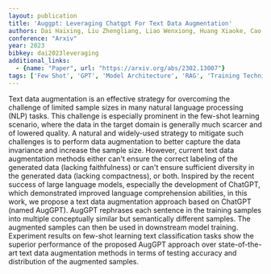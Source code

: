 ```yaml
---
layout: publication
title: 'Auggpt: Leveraging Chatgpt For Text Data Augmentation'
authors: Dai Haixing, Liu Zhengliang, Liao Wenxiong, Huang Xiaoke, Cao Yihan, Wu Zihao, Zhao Lin, Xu Shaochen, Liu Wei, Liu Ninghao, Li Sheng, Zhu Dajiang, Cai Hongmin, Sun Lichao, Li Quanzheng, Shen Dinggang, Liu Tianming, Li Xiang
conference: "Arxiv"
year: 2023
bibkey: dai2023leveraging
additional_links:
  - {name: "Paper", url: "https://arxiv.org/abs/2302.13007"}
tags: ['Few Shot', 'GPT', 'Model Architecture', 'RAG', 'Training Techniques']
---
```

Text data augmentation is an effective strategy for overcoming the challenge
of limited sample sizes in many natural language processing (NLP) tasks. This
challenge is especially prominent in the few-shot learning scenario, where the
data in the target domain is generally much scarcer and of lowered quality. A
natural and widely-used strategy to mitigate such challenges is to perform data
augmentation to better capture the data invariance and increase the sample
size. However, current text data augmentation methods either can't ensure the
correct labeling of the generated data (lacking faithfulness) or can't ensure
sufficient diversity in the generated data (lacking compactness), or both.
Inspired by the recent success of large language models, especially the
development of ChatGPT, which demonstrated improved language comprehension
abilities, in this work, we propose a text data augmentation approach based on
ChatGPT (named AugGPT). AugGPT rephrases each sentence in the training samples
into multiple conceptually similar but semantically different samples. The
augmented samples can then be used in downstream model training. Experiment
results on few-shot learning text classification tasks show the superior
performance of the proposed AugGPT approach over state-of-the-art text data
augmentation methods in terms of testing accuracy and distribution of the
augmented samples.
